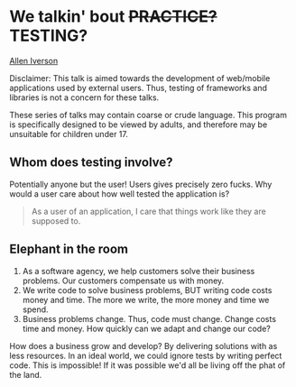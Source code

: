 # We talkin' bout ~~PRACTICE?~~ TESTING?

[Allen Iverson](https://media.giphy.com/media/3oEjI105rmEC22CJFK/giphy.gif)

Disclaimer: This talk is aimed towards the development of web/mobile
applications used by external users. Thus, testing of frameworks and
libraries is not a concern for these talks.

These series of talks may contain coarse or crude language. This program
is specifically designed to be viewed by adults, and therefore may be
unsuitable for children under 17.

## Whom does testing involve?

Potentially anyone but the user! Users gives precisely zero
fucks. Why would a user care about how well tested the application is?

> As a user of an application, I care that things work like they are
> supposed to.

## Elephant in the room

1. As a software agency, we help customers solve their business
   problems. Our customers compensate us with money.
2. We write code to solve business problems, BUT writing code costs
   money and time. The more we write, the more money and time we spend.
3. Business problems change. Thus, code must change. Change costs time
   and money. How quickly can we adapt and change our code?

How does a business grow and develop? By delivering solutions
with as less resources. In an ideal world, we could ignore tests
by writing perfect code. This is impossible! If it was possible
we'd all be living off the phat of the land.

